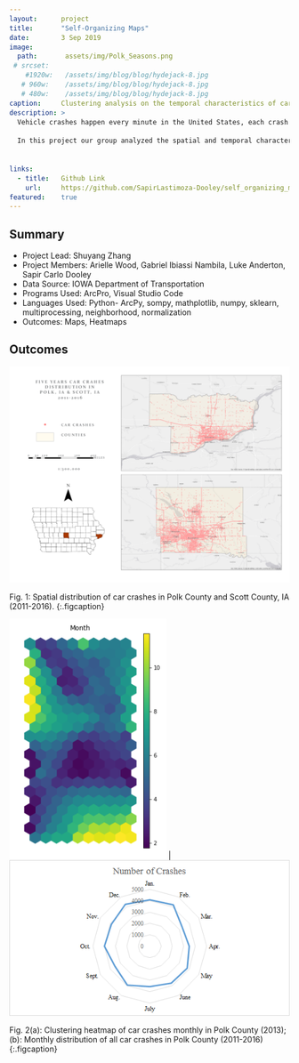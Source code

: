```yaml
---
layout:      project
title:       "Self-Organizing Maps"
date:        3 Sep 2019
image:
  path:       assets/img/Polk_Seasons.png
 # srcset:
    #1920w:   /assets/img/blog/blog/hydejack-8.jpg
   # 960w:    /assets/img/blog/blog/hydejack-8.jpg
   # 480w:    /assets/img/blog/blog/hydejack-8.jpg
caption:     Clustering analysis on the temporal characteristics of car crashes.
description: >
  Vehicle crashes happen every minute in the United States, each crash having its own time and specific attributes such as road conditions and weather. The goal of this project is to find meaningful spatial and temporal patterns from the large datasets provided by state DOT’s. Using a self-organizing map, data can be clustered into meaningful clusters based on time of year, month, or day in a way that is easy to read. This allows for a more in-depth analysis. Data can then be joined to point data in ArcMap to show how patterns relate spatially within certain attributes like road conditions, number of injuries or weather conditions. The significance of this is that it allows temporal data to be joined to spatial data. This allows for multifaceted in-depth analysis. 

  In this project our group analyzed the spatial and temporal characteristicts of vehichle cr
  

links:
  - title:   Github Link
    url:     https://github.com/SapirLastimoza-Dooley/self_organizing_maps
featured:    true
---
```



## Summary
- Project Lead: Shuyang Zhang
- Project Members: Arielle Wood, Gabriel Ibiassi Nambila, Luke Anderton, Sapir Carlo Dooley
- Data Source: IOWA Department of Transportation
- Programs Used: ArcPro, Visual Studio Code
- Languages Used: Python- ArcPy, sompy, mathplotlib, numpy, sklearn, multiprocessing, neighborhood, normalization
- Outcomes: Maps, Heatmaps

## Outcomes
![Crash Distribution](https://raw.githubusercontent.com/SapirLastimoza-Dooley/self_organizing_maps/main/figures/crash_distribution.png)

Fig. 1: Spatial distribution of car crashes in Polk County and Scott County, IA (2011-2016).
{:.figcaption}

![Monthly Heatmap](https://raw.githubusercontent.com/SapirLastimoza-Dooley/self_organizing_maps/main/figures/year_heatmap.png) | ![Monthly Distribution](https://raw.githubusercontent.com/SapirLastimoza-Dooley/self_organizing_maps/main/figures/monthly_distribution.png)

Fig. 2(a): Clustering heatmap of car crashes monthly in Polk County (2013); (b): Monthly distribution of all car crashes in Polk County (2011-2016)
{:.figcaption}
